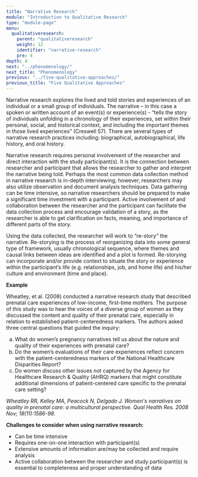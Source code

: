 ```yaml
---
title: "Narrative Research"
module: "Introduction to Qualitative Research"
type: "module-page"
menu:
  qualitativeresearch:
    parent: "qualitativeresearch"
    weight: 12
    identifier: "narrative-research"
    pre: 4
depth: 4
next: "../phenomenology/"
next_title: "Phenomenology"
previous: "../five-qualitative-approaches/"
previous_title: "Five Qualitative Approaches"
---
```

<div class="qualitativeresearch"><div class="pageblock"><p>Narrative research explores the lived and told stories and experiences of an individual or a small group of individuals. The narrative – in this case a spoken or written account of an event(s) or experience(s) - “tells the story of individuals unfolding in a chronology of their experiences, set within their personal, social, and historical context, and including the important themes in those lived experiences” (Creswell 57). There are several types of narrative research practices including: biographical, autobiographical, life history, and oral history.</p>
<p>Narrative research requires personal involvement of the researcher and direct interaction with the study participant(s). It is the connection between researcher and participant that allows the researcher to gather and interpret the narrative being told. Perhaps the most common data collection method in narrative research is in-depth interviewing; however, researchers may also utilize observation and document analysis techniques. Data gathering can be time intensive, so narrative researchers should be prepared to make a significant time investment with a participant. Active involvement of and collaboration between the researcher and the participant can facilitate the data collection process and encourage validation of a story, as the researcher is able to get clarification on facts, meaning, and importance of different parts of the story. </p>
<p>Using the data collected, the researcher will work to “re-story” the narrative. Re-storying is the process of reorganizing data into some general type of framework, usually chronological sequence, where themes and causal links between ideas are identified and a plot is formed. Re-storying can incorporate and/or provide context to situate the story or experience within the participant’s life (e.g. relationships, job, and home life) and his/her culture and environment (time and place).</p>
</div><div class="pageblock well">
<div class="pullquote"><p><strong>Example</strong></p>
<p>Wheatley, et al. (2008) conducted a narrative research study that described prenatal care experiences of low-income, first-time mothers. The purpose of this study was to hear the voices of a diverse group of women as they discussed the content and quality of their prenatal care, especially in relation to established patient-centeredness markers. The authors asked three central questions that guided the inquiry: </p>
<ol>
<li type="a">What do women’s pregnancy narratives tell us about the nature and quality of their experiences with prenatal care?</li>

<li type="a">Do the women’s evaluations of their care experiences reflect concern with the patient-centeredness markers of the National Healthcare Disparities Report?</li>

<li type="a">Do women discuss other issues not captured by the Agency for Healthcare Research & Quality (AHRQ) markers that might constitute additional dimensions of patient-centered care specific to the prenatal care setting?</li>
</ol>

<p><em>Wheatley RR, Kelley MA, Peacock N, Delgado J. Women's narratives on quality in prenatal care: a multicultural perspective. Qual Health Res. 2008 Nov; 18(11):1586-98.</em></p></div>
</div><div class="pageblock"><p><strong>Challenges to consider when using narrative research:</strong></p>
<ul>
<li>Can be time intensive</li>
<li>Requires one-on-one interaction with participant(s)</li>
<li>Extensive amounts of information are/may be collected and require analysis</li>
<li>Active collaboration between the researcher and study participant(s) is essential to completeness and proper understanding of data</li>
</ul>
</div></div>
